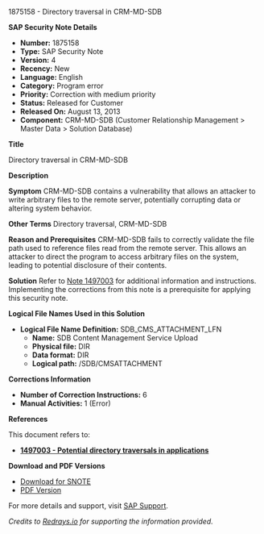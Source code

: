 1875158 - Directory traversal in CRM-MD-SDB

**SAP Security Note Details**

- **Number:** 1875158
- **Type:** SAP Security Note
- **Version:** 4
- **Recency:** New
- **Language:** English
- **Category:** Program error
- **Priority:** Correction with medium priority
- **Status:** Released for Customer
- **Released On:** August 13, 2013
- **Component:** CRM-MD-SDB (Customer Relationship Management > Master Data > Solution Database)

**Title**

Directory traversal in CRM-MD-SDB

**Description**

**Symptom**
CRM-MD-SDB contains a vulnerability that allows an attacker to write arbitrary files to the remote server, potentially corrupting data or altering system behavior.

**Other Terms**
Directory traversal, CRM-MD-SDB

**Reason and Prerequisites**
CRM-MD-SDB fails to correctly validate the file path used to reference files read from the remote server. This allows an attacker to direct the program to access arbitrary files on the system, leading to potential disclosure of their contents.

**Solution**
Refer to [Note 1497003](https://me.sap.com/notes/1497003) for additional information and instructions. Implementing the corrections from this note is a prerequisite for applying this security note.

**Logical File Names Used in this Solution**
- **Logical File Name Definition:** SDB_CMS_ATTACHMENT_LFN
  - **Name:** SDB Content Management Service Upload
  - **Physical file:** DIR
  - **Data format:** DIR
  - **Logical path:** /SDB/CMSATTACHMENT

**Corrections Information**

- **Number of Correction Instructions:** 6
- **Manual Activities:** 1 (Error)

**References**

This document refers to:
- **[1497003 - Potential directory traversals in applications](https://me.sap.com/notes/1497003)**

**Download and PDF Versions**
- [Download for SNOTE](https://notesdownloads.sap.com/note/0040000011084032017)
- [PDF Version](https://me.sap.com/sap/support/sfm/notes/print/0001875158?language=en-US&token=100F4CE5BE355AFE10EAEF556EDD0300)

For more details and support, visit [SAP Support](https://me.sap.com/).

*Credits to [Redrays.io](https://redrays.io) for supporting the information provided.*